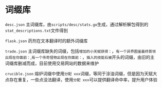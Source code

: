 # 词缀库
`desc.json` 主词缀库，由`scripts/desc/stats.go`生成，通过解析解包得到的`stat_descriptions.txt`文件得到

`flask.json` 药剂在文本翻译时的额外词缀库

`trade.json` 主词缀库缺失的词缀，包括`增加的小天赋获得：`，`有一个异界图鉴最终首领出现在你面前：`,`有一个传奇怪物出现在你面前：`，`插入的技能石被`开头的词缀，由旧的主词缀库删减而成，目前使用交易网站的数据来维护

`crucible.json` 熔炉词缀中使用`分配 xxx`词缀，等同于涂油词缀，但是因为天赋大点存在重复，一些点没法翻译，使用`分配 xxx`可以提供翻译命中率，提升用户体验